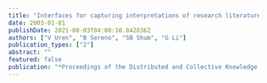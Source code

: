 ```yaml
---
title: "Interfaces for capturing interpretations of research literature"
date: 2003-01-01
publishDate: 2021-08-03T04:08:10.842836Z
authors: ["V Uren", "B Sereno", "SB Shum", "G Li"]
publication_types: ["2"]
abstract: ""
featured: false
publication: "*Proceedings of the Distributed and Collective Knowledge Capture Workshop …*"
---
```


